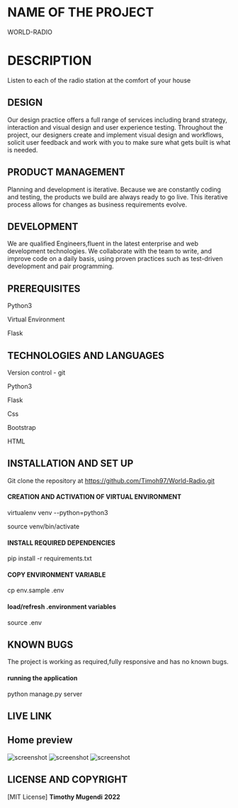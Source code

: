 # NAME OF THE PROJECT
WORLD-RADIO
# DESCRIPTION
Listen to each of the radio station at the comfort of your house
## DESIGN
Our design practice offers a full range of services including brand strategy, interaction and visual design and user experience testing.
Throughout the project, our designers create and implement visual design and workflows, solicit user feedback and work with you to make sure what gets built is what is needed.

## PRODUCT MANAGEMENT
Planning and development is iterative. Because we are constantly coding and testing, the products we build are always ready to go live. 
This iterative process allows for changes as business requirements evolve.
## DEVELOPMENT
We are qualified Engineers,fluent in the latest enterprise and web development technologies.
We collaborate with the team to write, and improve code on a daily basis, using proven practices such as test-driven development and pair programming.
## PREREQUISITES
Python3

Virtual Environment

Flask

## TECHNOLOGIES AND LANGUAGES

Version control - git 

Python3

Flask

Css 

Bootstrap

HTML

## INSTALLATION AND SET UP

Git clone the repository at https://github.com/Timoh97/World-Radio.git


#### CREATION AND ACTIVATION OF VIRTUAL ENVIRONMENT

virtualenv venv --python=python3

source venv/bin/activate

#### INSTALL REQUIRED DEPENDENCIES

pip install -r requirements.txt

#### COPY ENVIRONMENT VARIABLE

cp env.sample .env

#### load/refresh .environment variables

source .env

## KNOWN BUGS
The project is working as required,fully responsive and has no known bugs.

#### running the application

python manage.py server

## LIVE LINK

## Home preview
 <img src="./screenshots/1.png" alt="screenshot" />

  <img src="./screenshots/2.png" alt="screenshot" />

  <img src="./screenshots/3.png" alt="screenshot" />

 ## LICENSE AND COPYRIGHT
[MIT License] **Timothy Mugendi** **2022**